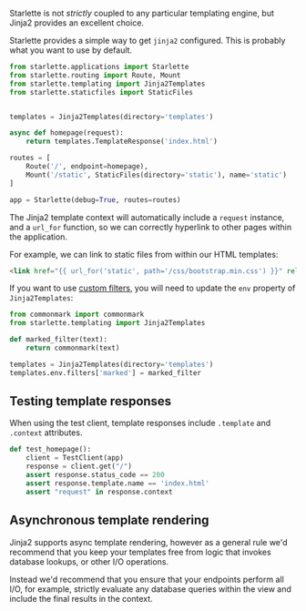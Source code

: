Starlette is not *strictly* coupled to any particular templating engine, but
Jinja2 provides an excellent choice.

Starlette provides a simple way to get `jinja2` configured. This is probably
what you want to use by default.

```python
from starlette.applications import Starlette
from starlette.routing import Route, Mount
from starlette.templating import Jinja2Templates
from starlette.staticfiles import StaticFiles


templates = Jinja2Templates(directory='templates')

async def homepage(request):
    return templates.TemplateResponse('index.html')

routes = [
    Route('/', endpoint=homepage),
    Mount('/static', StaticFiles(directory='static'), name='static')
]

app = Starlette(debug=True, routes=routes)
```

The Jinja2 template context will automatically include a `request` instance, and a `url_for` function,
so we can correctly hyperlink to other pages within the application.

For example, we can link to static files from within our HTML templates:

```html
<link href="{{ url_for('static', path='/css/bootstrap.min.css') }}" rel="stylesheet">
```

If you want to use [custom filters][jinja2], you will need to update the `env`
property of `Jinja2Templates`:

```python
from commonmark import commonmark
from starlette.templating import Jinja2Templates

def marked_filter(text):
    return commonmark(text)

templates = Jinja2Templates(directory='templates')
templates.env.filters['marked'] = marked_filter
```

## Testing template responses

When using the test client, template responses include `.template` and `.context`
attributes.

```python
def test_homepage():
    client = TestClient(app)
    response = client.get("/")
    assert response.status_code == 200
    assert response.template.name == 'index.html'
    assert "request" in response.context
```

## Asynchronous template rendering

Jinja2 supports async template rendering, however as a general rule
we'd recommend that you keep your templates free from logic that invokes
database lookups, or other I/O operations.

Instead we'd recommend that you ensure that your endpoints perform all I/O,
for example, strictly evaluate any database queries within the view and
include the final results in the context.

[jinja2]: https://jinja.palletsprojects.com/en/2.10.x/api/?highlight=environment#writing-filters
